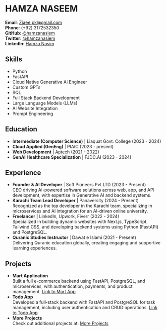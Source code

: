 # HAMZA NASEEM
**Email**: [Ziaee.pk@gmail.com](mailto:Ziaee.pk@gmail.com)  
**Phone**: (+92) 3172532350  
**GitHub**: [@hamzanasiem](https://github.com/hamzanasiem)  
**Twitter**: [@hamzanasiem](https://twitter.com/hamzanasiem)  
**LinkedIn**: [Hamza Nasim](https://www.linkedin.com/in/hamzanasim)

## Skills
- Python  
- FastAPI  
- Cloud Native Generative AI Engineer  
- Custom GPTs  
- SQL  
- Full Stack Backend Development  
- Large Language Models (LLMs)  
- AI Website Integration  
- Prompt Engineering  

## Education
- **Intermediate (Computer Science)** | Liaquat Govt. College (2023 - 2024)  
- **Cloud Applied (GenEng)** | PIAIC (2023 - present)  
- **Web Development** | Aptech (2021 - 2022)  
- **GenAI Healthcare Specialization** | FJDC.AI (2023 - 2024)  

## Experience
- **Founder & AI Developer** | Soft Pioneers Pvt LTD (2023 - Present)  
  CEO driving AI-powered software solutions across web, app, and API development, with expertise in Generative AI and backend systems.  
- **Karachi Team Lead Developer** | Panaversity (2024 - Present)  
  Recognized as the top developer in the Karachi team, specializing in microservices and AI integration for an AI-driven online university.  
- **Freelancer** | LinkedIn, Upwork, Fiverr (2022 - 2024)  
  Specialized in building dynamic websites with Next.js, TypeScript, Tailwind CSS, and developing backend systems using Python (FastAPI) and PostgreSQL.  
- **Quranic Studies Instructor** | Dawat e Islami (2021 - Present)  
  Delivering Quranic education globally, creating engaging and supportive learning experiences.

## Projects
- **Mart Application**  
  Built a full e-commerce backend using FastAPI, PostgreSQL, and microservices, with authentication, payments, and product management. [Link to Mart App](https://github.com/HamzaNasiem/ecommerce-mart-api)  
- **Todo App**  
  Developed a full-stack backend with FastAPI and PostgreSQL for task management, including user authentication and CRUD operations. [Link to Todo App](https://github.com/HamzaNasiem/todo_FastAPI)  
- **More Projects**  
  Check out additional projects at: [More Projects](https://github.com/HamzaNasiem)
